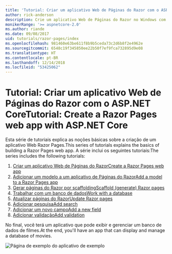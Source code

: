 ```yaml
---
title: 'Tutorial: Criar um aplicativo Web de Páginas do Razor com o ASP.NET Core'
author: rick-anderson
description: Crie um aplicativo Web de Páginas do Razor no Windows com o Visual Studio, ASP.NET Core e o EF Core.
monikerRange: '>= aspnetcore-2.0'
ms.author: riande
ms.date: 09/08/2017
uid: tutorials/razor-pages/index
ms.openlocfilehash: 981460e63be611f8b9b5ceda73c2d6b8f2e4962e
ms.sourcegitcommit: 6548c19f345850ee22b50f7ef9fca732895d9e08
ms.translationtype: HT
ms.contentlocale: pt-BR
ms.lasthandoff: 12/14/2018
ms.locfileid: "53425062"
---
```

# <a name="tutorial-create-a-razor-pages-web-app-with-aspnet-core"></a><span data-ttu-id="e012f-103">Tutorial: Criar um aplicativo Web de Páginas do Razor com o ASP.NET Core</span><span class="sxs-lookup"><span data-stu-id="e012f-103">Tutorial: Create a Razor Pages web app with ASP.NET Core</span></span>

<span data-ttu-id="e012f-104">Esta série de tutoriais explica as noções básicas sobre a criação de um aplicativo Web Razor Pages.</span><span class="sxs-lookup"><span data-stu-id="e012f-104">This series of tutorials explains the basics of building a Razor Pages web app.</span></span> <span data-ttu-id="e012f-105">A série inclui os seguintes tutoriais:</span><span class="sxs-lookup"><span data-stu-id="e012f-105">The series includes the following tutorials:</span></span>

1. [<span data-ttu-id="e012f-106">Criar um aplicativo Web de Páginas do Razor</span><span class="sxs-lookup"><span data-stu-id="e012f-106">Create a Razor Pages web app</span></span>](xref:tutorials/razor-pages/razor-pages-start)
1. [<span data-ttu-id="e012f-107">Adicionar um modelo a um aplicativo de Páginas do Razor</span><span class="sxs-lookup"><span data-stu-id="e012f-107">Add a model to a Razor Pages app</span></span>](xref:tutorials/razor-pages/model)
1. [<span data-ttu-id="e012f-108">Gerar páginas do Razor por scaffolding</span><span class="sxs-lookup"><span data-stu-id="e012f-108">Scaffold (generate) Razor pages</span></span>](xref:tutorials/razor-pages/page)
1. [<span data-ttu-id="e012f-109">Trabalhar com um banco de dados</span><span class="sxs-lookup"><span data-stu-id="e012f-109">Work with a database</span></span>](xref:tutorials/razor-pages/sql)
1. [<span data-ttu-id="e012f-110">Atualizar páginas do Razor</span><span class="sxs-lookup"><span data-stu-id="e012f-110">Update Razor pages</span></span>](xref:tutorials/razor-pages/da1)
1. [<span data-ttu-id="e012f-111">Adicionar pesquisa</span><span class="sxs-lookup"><span data-stu-id="e012f-111">Add search</span></span>](xref:tutorials/razor-pages/search)
1. [<span data-ttu-id="e012f-112">Adicionar um novo campo</span><span class="sxs-lookup"><span data-stu-id="e012f-112">Add a new field</span></span>](xref:tutorials/razor-pages/new-field)
1. [<span data-ttu-id="e012f-113">Adicionar validação</span><span class="sxs-lookup"><span data-stu-id="e012f-113">Add validation</span></span>](xref:tutorials/razor-pages/validation)

<span data-ttu-id="e012f-114">No final, você terá um aplicativo que pode exibir e gerenciar um banco de dados de filmes.</span><span class="sxs-lookup"><span data-stu-id="e012f-114">At the end, you'll have an app that can display and manage a database of movies.</span></span>

![Página de exemplo do aplicativo de exemplo](index/_static/sample-page.png)
